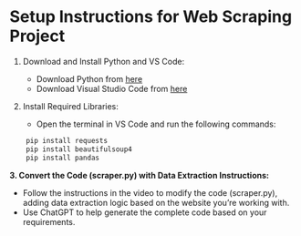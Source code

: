 # Setup Instructions for Web Scraping Project

1. Download and Install Python and VS Code:

   * Download Python from [here](https://www.python.org/downloads/)
   * Download Visual Studio Code from [here](https://code.visualstudio.com/)

2. Install Required Libraries:

   *   Open the terminal in VS Code and run the following commands:
```bash
    pip install requests
    pip install beautifulsoup4
    pip install pandas
```
**3. Convert the Code (scraper.py) with Data Extraction Instructions:**

   *   Follow the instructions in the video to modify the code (scraper.py), adding data extraction logic based on the website you’re working with.
   *   Use ChatGPT to help generate the complete code based on your requirements.
